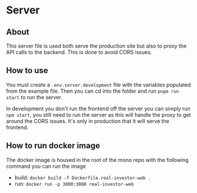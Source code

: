 # Server

## About

This server file is used both serve the production site but also to proxy the API calls to the backend. This is done to
avoid CORS issues.

## How to use

You must create a `.env.server.development` file with the variables populated from the example file. Then you can cd
into the folder and run `pnpm run start` to run the server.

In development you don't run the frontend off the server you can simply run `npm start`, you still need to run
the server as this will handle the proxy to get around the CORS issues. It's only in production that it will serve the
frontend.

## How to run docker image

The docker image is housed in the root of the mono repo with the following command you can run the image

- build: ` docker build -f Dockerfile.real-investor-web . `
- run: `docker run -p 3000:3000 real-investor-web`
